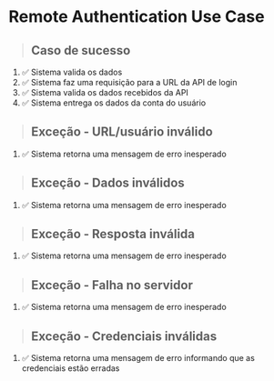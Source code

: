 # Remote Authentication Use Case

> ## Caso de sucesso
1. ✅ Sistema valida os dados
2. ✅ Sistema faz uma requisição para a URL da API de login
3. ✅ Sistema valida os dados recebidos da API
4. ✅ Sistema entrega os dados da conta do usuário
> ## Exceção - URL/usuário inválido
1. ✅ Sistema retorna uma mensagem de erro inesperado
> ## Exceção - Dados inválidos
1. ✅ Sistema retorna uma mensagem de erro inesperado
> ## Exceção - Resposta inválida
1. ✅ Sistema retorna uma mensagem de erro inesperado
> ## Exceção - Falha no servidor
1. ✅ Sistema retorna uma mensagem de erro inesperado
> ## Exceção - Credenciais inválidas
1. ✅ Sistema retorna uma mensagem de erro informando que as credenciais estão erradas